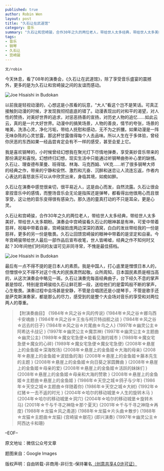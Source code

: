 ```yaml
---
published: true
author: Robin Wen
layout: post
title: "久石让在武道馆"
category: 音乐
summary: "久石让和宫崎骏，合作30年之久的两位老人，带给世人太多经典，带给世人太多美好，带给世人太多期盼。演奏会中宫崎骏看久石让的眼神甚是有神，可爱中带着慈祥，祝福中带着自豪，宫崎骏脸庞两边深深的酒窝，白白的发丝带给我的一份是慈祥，更多的另一份是敬畏。久石让回馈宫崎骏的眼神中带着的是坚定和自豪。今年宫崎骏带给世人最后一部作品后宣布收笔，世人皆唏嘘，经典之作不知何时又起？30年间他们时间的友谊可见非同寻常，不愧是最佳搭档。 "
tags: 
- 音乐
- 钢琴
- 久石让
- 宫崎骏
---
```


`文/robin`

今天休息，看了08年的演奏会，《久石让在武道馆》，除了享受音乐盛宴的震撼外，更多的是为久石让和宫崎骏之间的友谊而感动。

![Joe Hisaishi in Budokan](https://cdn.wenguobing.com/pUH7K2x.jpg)

以前我是轻视动漫的，心想这是小孩看的玩意，“大人”看这个岂不是笑话。可真正接触到动漫的时候，才发现我彻彻底底的错了。动漫表现出的对和平的渴望，对人性的赞扬，对美好世界的追求，对惩恶扬善的宣扬，对历史人物的追忆……如此云云，真的是一片大好世界。动漫中的搞笑场景，人物的善良，情节的夸张，场景的唯美，洗涤心灵，净化污垢，带给人抚慰和感动，无不为之折腰。如果动漫是一阵无味杂陈的心灵甘露，那这杯甘露值得每个人去品味。所以人生在于多体验，曾经你厌恶的东西如果一经品尝肯定会有不一样的感受，甚至会爱上它。

我是喜欢钢琴的，小时候曾经幻想我在聚光灯下尽情地弹奏，享受美妙音乐带来的那份满足和喜悦。幻想终归幻想，现实生活中只能通过听钢琴曲弥补心里的缺憾。久石让、理查德布莱曼、班得瑞、林海、马克西姆、VK克……听了很多钢琴大师的经典之作，带来的宁静和安然、激烈和亢奋、沉醉和迷恋让人流连忘返，作者内心表达的喜怒哀乐可以从中欣赏出来，身临其境，如痴如醉。

久石让在演奏中感觉很亲切，很平易近人，这是由心而发，自然流露。久石让很会拿捏音乐中的感情，而整场音乐会无论是指挥还是弹琴，都看得出他很用心而且很享受，这让他的音乐变得很有感染力。那久违的童真打动的不只是耳朵，更是心灵。

久石让和宫崎骏，合作30年之久的两位老人，带给世人太多经典，带给世人太多美好，带给世人太多期盼。演奏会中宫崎骏看久石让的眼神甚是有神，可爱中带着慈祥，祝福中带着自豪，宫崎骏脸庞两边深深的酒窝，白白的发丝带给我的一份是慈祥，更多的另一份是敬畏。久石让回馈宫崎骏的眼神中带着的是坚定和自豪。今年宫崎骏带给世人最后一部作品后宣布收笔，世人皆唏嘘，经典之作不知何时又起？30年间他们时间的友谊可见非同寻常，不愧是最佳搭档。 

![Joe Hisaishi in Budokan](https://cdn.wenguobing.com/mxUjGtQ.jpg)

最后有一点不得不提的是日本人的素质。我是中国人，打心底里是憎恨日本人的，但憎恨中又不得不对这个伟大的民族肃然起敬。众所周知，日本国民素质是相当高的，从这次演奏会中略见一斑。久石让演奏完每首经典曲子，台下经久不息的掌声甚是惊叹，特别是宫崎骏给久石让鲜花那一段，送给他们的是雷鸣般不断的掌声，心生敬畏。演奏过程中会场甚是安静，不管是合唱团还是小提琴手，不管是歌手还是萨克斯演奏家，都是那么的尽力，感受到的是整个大会场对音乐的享受和对两位两人的尊重。

> 【附演奏曲目】
> {1984年☆风之谷☆风的传说}
> {1984年☆风之谷☆娜乌西卡安魂曲 }
> {1984年☆风之谷☆王虫与柯贝特战舰之战 }
> {1984年☆风之谷☆远去的日子}
> {1984年☆风之谷☆片尾曲☆鸟之人}
> {1997年☆幽灵公主☆阿希达卡战记 }
> {1997年☆幽灵公主☆魔祟神}
> {1997年☆幽灵公主☆主题曲☆幽灵公主}
> {1989年☆魔女宅急便☆能看见海的城市 }
> {1989年☆魔女宅急便☆魔女的心碎}
> {1989年☆魔女宅急便☆魔女宅急便}
> {2008年☆悬崖上的金鱼姬☆深海牧场}
> {2008年☆悬崖上的金鱼姬☆大海的母亲}
> {2008年☆悬崖上的金鱼姬☆波妞鱼的海}
> {2008年☆悬崖上的金鱼姬☆藤本先生的主题 }
> {2008年☆悬崖上的金鱼姬☆向日葵之家圆舞曲 }
> {2008年☆悬崖上的金鱼姬☆母亲的爱}
> {2008年☆悬崖上的金鱼姬☆活跃的妹妹们 }
> {2008年☆悬崖上的金鱼姬☆母亲和大海的赞歌 }
> {2008年☆悬崖上的金鱼姬☆主题曲☆悬崖上的金鱼姬 }
> {1986年☆天空之城☆鸽子与少年}
> {1986年☆天空之城☆主题曲☆伴随着你}
> {1986年☆天空之城☆大树}
> {1992年☆红猪☆一去不返的时光 }
> {2004年☆哈尔的移动城堡☆人生的旋转木马 }
> {2004年☆哈尔的移动城堡☆洞穴}
> {2004年☆哈尔的移动城堡☆旋转木马}
> {2001年☆千与千寻之神隐☆那个夏天}
> {2001年☆千与千寻之神隐☆再度}
> {1988年☆龙猫☆风之甬道}
> {1988年☆龙猫☆片头曲☆散步}
> {1988年☆龙猫☆主题曲☆龙猫}
> {宫崎骏☆献花}
> {即兴演奏}
> {1997年☆幽灵公主☆阿西达卡和珊}

–EOF–

原文地址：微信公众号文章

题图来自：Google Images

版权声明：自由转载-非商用-非衍生-保持署名<a href="http://creativecommons.org/licenses/by-nc-nd/4.0/deed.zh" target="_blank">（创意共享4.0许可证）</a>

